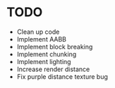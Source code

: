 # TODO
* Clean up code
* Implement AABB
* Implement block breaking
* Implement chunking
* Implement lighting
* Increase render distance
* Fix purple distance texture bug